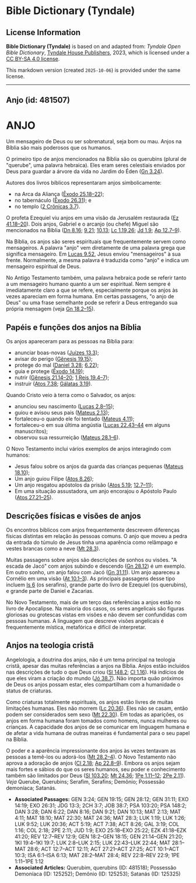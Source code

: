 # Bible Dictionary (Tyndale)

## License Information

**Bible Dictionary (Tyndale)** is based on and adapted from: _Tyndale Open Bible Dictionary_, [Tyndale House Publishers](https://tyndaleopenresources.com/), 2023, which is licensed under a [CC BY-SA 4.0 license](https://creativecommons.org/licenses/by-sa/4.0/legalcode.en).

This markdown version (created `2025-10-06`) is provided under the same license.



--------------------------------

## Anjo (id: 481507)

ANJO
====

Um mensageiro de Deus ou ser sobrenatural, seja bom ou mau. Anjos na Bíblia são mais poderosos que os humanos.

O primeiro tipo de anjos mencionados na Bíblia são os querubins (plural de "querube", uma palavra hebraica). Eles eram seres celestiais enviados por Deus para guardar a árvore da vida no Jardim do Éden ([Gn 3\.24](https://ref.ly/Gen3:24)).

Autores dos livros bíblicos representaram anjos simbolicamente:

* na Arca da Aliança ([Êxodo 25\.18–22](https://ref.ly/Exod25:18-Exod25:22));
* no tabernáculo ([Êxodo 26\.31](https://ref.ly/Exod26:31)); e
* no templo ([2 Crônicas 3\.7](https://ref.ly/2Chr3:7)).

O profeta Ezequiel viu anjos em uma visão da Jerusalém restaurada ([Ez 41\.18–20](https://ref.ly/Ezek41:18-Ezek41:20)). Dois anjos, Gabriel e o arcanjo (ou chefe) Miguel são mencionados na Bíblia ([Dn 8\.16](https://ref.ly/Dan8:16); [9\.21](https://ref.ly/Dan9:21); [10\.13](https://ref.ly/Dan10:13); [Lc 1\.19,26](https://ref.ly/Luke1:19,Luke1:26); [Jd 1\.9](https://ref.ly/Jude1:9); [Ap 12\.7–9](https://ref.ly/Rev12:7-Rev12:9)).

Na Bíblia, os anjos são seres espirituais que frequentemente servem como mensageiros. A palavra "anjo" vem diretamente de uma palavra grega que significa mensageiro. Em [Lucas 9\.52](https://ref.ly/Luke9:52), Jesus enviou "mensageiros" à sua frente. Normalmente, a mesma palavra é traduzida como "anjo" e indica um mensageiro espiritual de Deus.

No Antigo Testamento também, uma palavra hebraica pode se referir tanto a um mensageiro humano quanto a um ser espiritual. Nem sempre é imediatamente claro a que se refere, especialmente porque os anjos às vezes apareciam em forma humana. Em certas passagens, "o anjo de Deus" ou uma frase semelhante pode se referir a Deus entregando sua própria mensagem (veja [Gn 18\.2–15](https://ref.ly/Gen18:2-Gen18:15)).

Papéis e funções dos anjos na Bíblia
------------------------------------

Os anjos apareceram para as pessoas na Bíblia para:

* anunciar boas\-novas ([Juízes 13\.3](https://ref.ly/Judg13:3));
* avisar do perigo ([Gênesis 19\.15](https://ref.ly/Gen19:15));
* protege do mal ([Daniel 3\.28](https://ref.ly/Dan3:28); [6\.22](https://ref.ly/Dan6:22));
* guia e protege ([Êxodo 14\.19](https://ref.ly/Exod14:19));
* nutrir ([Gênesis 21\.14–20](https://ref.ly/Gen21:14-Gen21:20); [1 Reis 19\.4–7](https://ref.ly/1Kgs19:4-1Kgs19:7));
* instruir ([Atos 7\.38](https://ref.ly/Acts7:38); [Gálatas 3\.19](https://ref.ly/Gal3:19)).

Quando Cristo veio à terra como o Salvador, os anjos:

* anunciou seu nascimento ([Lucas 2\.8–15](https://ref.ly/Luke2:8-Luke2:15));
* guiou e avisou seus pais ([Mateus 2\.13](https://ref.ly/Matt2:13));
* fortaleceu\-o quando ele foi tentado ([Mateus 4\.11](https://ref.ly/Matt4:11));
* fortaleceu\-o em sua última angústia ([Lucas 22\.43–44](https://ref.ly/Luke22:43-Luke22:44) em alguns manuscritos);
* observou sua ressurreição ([Mateus 28\.1–6](https://ref.ly/Matt28:1-Matt28:6)).

O Novo Testamento inclui vários exemplos de anjos interagindo com humanos:

* Jesus falou sobre os anjos da guarda das crianças pequenas ([Mateus 18\.10](https://ref.ly/Matt18:10));
* Um anjo guiou Filipe ([Atos 8\.26](https://ref.ly/Acts8:26));
* Um anjo resgatou apóstolos da prisão ([Atos 5\.19](https://ref.ly/Acts5:19); [12\.7–11](https://ref.ly/Acts12:7-Acts12:11));
* Em uma situação assustadora, um anjo encorajou o Apóstolo Paulo ([Atos 27\.21–25](https://ref.ly/Acts27:21-Acts27:25)).

Descrições físicas e visões de anjos
------------------------------------

Os encontros bíblicos com anjos frequentemente descrevem diferenças físicas distintas em relação às pessoas comuns. O anjo que moveu a pedra da entrada do túmulo de Jesus tinha uma aparência como relâmpago e vestes brancas como a neve ([Mt 28\.3](https://ref.ly/Matt28:3)).

Muitas passagens sobre anjos são descrições de sonhos ou visões. "A escada de Jacó" com anjos subindo e descendo ([Gn 28\.12](https://ref.ly/Gen28:12)) é um exemplo. Em outro sonho, um anjo falou com Jacó ([Gn 31\.11](https://ref.ly/Gen31:11)). Um anjo apareceu a Cornélio em uma visão ([At 10\.1–3](https://ref.ly/Acts10:1-Acts10:3)). As principais passagens desse tipo incluem [Is 6](https://ref.ly/Isa6:1-Isa6:13) (os serafins), grande parte do livro de Ezequiel (os querubins), e grande parte de Daniel e Zacarias.

No Novo Testamento, mais de um terço das referências a anjos estão no livro de Apocalipse. Na maioria dos casos, os seres angelicais são figuras gloriosas ou grotescas vistas em visões e não devem ser confundidas com pessoas humanas. A linguagem que descreve visões angelicais é frequentemente mística, metafórica e difícil de interpretar.

Anjos na teologia cristã
------------------------

Angelologia, a doutrina dos anjos, não é um tema principal na teologia cristã, apesar das muitas referências a anjos na Bíblia. Anjos estão incluídos nas descrições de tudo o que Deus criou ([Sl 148\.2](https://ref.ly/Ps148:2); [Cl 1\.16](https://ref.ly/Col1:16)). Há indícios de que eles viram a criação do mundo ([Jó 38\.7](https://ref.ly/Job38:7)). Não importa quão próximos de Deus os anjos possam estar, eles compartilham com a humanidade o status de criaturas.

Como criaturas totalmente espirituais, os anjos estão livres de muitas limitações humanas. Eles não morrem ([Lc 20\.36](https://ref.ly/Luke20:36)). Eles não se casam, então podem ser considerados sem sexo ([Mt 22\.30](https://ref.ly/Matt22:30)). Em todas as aparições, os anjos em forma humana foram tomados como homens, nunca mulheres ou crianças. A capacidade dos anjos de se comunicar em linguagem humana e de afetar a vida humana de outras maneiras é fundamental para o seu papel na Bíblia.

O poder e a aparência impressionante dos anjos às vezes tentavam as pessoas a temê\-los ou adorá\-los ([Mt 28\.2–4](https://ref.ly/Matt28:2-Matt28:4)). O Novo Testamento não aprova a adoração de anjos ([Cl 2\.18](https://ref.ly/Col2:18); [Ap 22\.8–9](https://ref.ly/Rev22:8-Rev22:9)). Embora os anjos sejam mais fortes e sábios do que os seres humanos, seu poder e conhecimento também são limitados por Deus ([Sl 103\.20](https://ref.ly/Ps103:20); [Mt 24\.36](https://ref.ly/Matt24:36); [1Pe 1\.11–12](https://ref.ly/1Pet1:11-1Pet1:12); [2Pe 2\.11](https://ref.ly/2Pet2:11)). *Veja* Querube, Querubins; Serafim, Serafins; Demônio; Possessão demoníaca; Satanás.

* **Associated Passages:** GEN 3:24; GEN 19:15; GEN 28:12; GEN 31:11; EXO 14:19; EXO 26:31; JDG 13:3; 2CH 3:7; JOB 38:7; PSA 103:20; PSA 148:2; DAN 3:28; DAN 6:22; DAN 8:16; DAN 9:21; DAN 10:13; MAT 2:13; MAT 4:11; MAT 18:10; MAT 22:30; MAT 24:36; MAT 28:3; LUK 1:19; LUK 1:26; LUK 9:52; LUK 20:36; ACT 5:19; ACT 7:38; ACT 8:26; GAL 3:19; COL 1:16; COL 2:18; 2PE 2:11; JUD 1:9; EXO 25:18–EXO 25:22; EZK 41:18–EZK 41:20; REV 12:7–REV 12:9; GEN 18:2–GEN 18:15; GEN 21:14–GEN 21:20; 1KI 19:4–1KI 19:7; LUK 2:8–LUK 2:15; LUK 22:43–LUK 22:44; MAT 28:1–MAT 28:6; ACT 12:7–ACT 12:11; ACT 27:21–ACT 27:25; ACT 10:1–ACT 10:3; ISA 6:1–ISA 6:13; MAT 28:2–MAT 28:4; REV 22:8–REV 22:9; 1PE 1:11–1PE 1:12
* **Associated Articles:** Querubim, querubins (ID: 481518); Possessão Demoníaca (ID: 125252); Demônio (ID: 125253); Satanás (ID: 125325)

